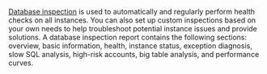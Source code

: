 
[Database inspection](https://intl.cloud.tencent.com/document/product/1035/37178) is used to automatically and regularly perform health checks on all instances. You can also set up custom inspections based on your own needs to help troubleshoot potential instance issues and provide solutions. A database inspection report contains the following sections: overview, basic information, health, instance status, exception diagnosis, slow SQL analysis, high-risk accounts, big table analysis, and performance curves.

